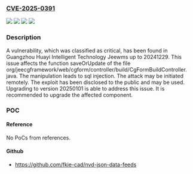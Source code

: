 ### [CVE-2025-0391](https://cve.mitre.org/cgi-bin/cvename.cgi?name=CVE-2025-0391)
![](https://img.shields.io/static/v1?label=Product&message=Jeewms&color=blue)
![](https://img.shields.io/static/v1?label=Version&message=%3D%2020241229%20&color=brighgreen)
![](https://img.shields.io/static/v1?label=Vulnerability&message=Injection&color=brighgreen)
![](https://img.shields.io/static/v1?label=Vulnerability&message=SQL%20Injection&color=brighgreen)

### Description

A vulnerability, which was classified as critical, has been found in Guangzhou Huayi Intelligent Technology Jeewms up to 20241229. This issue affects the function saveOrUpdate of the file org/jeecgframework/web/cgform/controller/build/CgFormBuildController. java. The manipulation leads to sql injection. The attack may be initiated remotely. The exploit has been disclosed to the public and may be used. Upgrading to version 20250101 is able to address this issue. It is recommended to upgrade the affected component.

### POC

#### Reference
No PoCs from references.

#### Github
- https://github.com/fkie-cad/nvd-json-data-feeds

